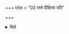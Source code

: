 +++
title = "03 सत्त्रे दीक्षित्वा यदि"

+++

<details><summary>थिते</summary>

सत्त्रे दीक्षित्वा यदि साम्युत्तिष्ठा सेत्सोममपभज्य विश्वजितातिरात्रेण पूर्ववद्यजेत ३
</details>
